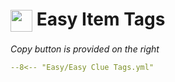 # <img style="vertical-align:middle" src="../../images/icons/easy.png" width="35"> Easy Item Tags

_Copy button is provided on the right_
``` yaml title=""
--8<-- "Easy/Easy Clue Tags.yml"
```